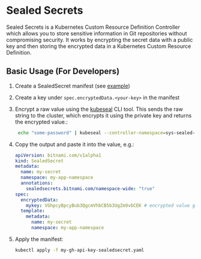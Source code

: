# Sealed Secrets

Sealed Secrets is a Kubernetes Custom Resource Definition Controller which allows you to store sensitive information in
Git repositories without compromising security.
It works by encrypting the secret data with a public key and then storing the encrypted data in a Kubernetes Custom
Resource Definition.

## Basic Usage (For Developers)

1. Create a SealedSecret manifest (see [example](example_sealedsecret_manifest.yaml))
2. Create a key under `spec.encryptedData.<your-key>` in the manifest
3. Encrypt a raw value using the [kubeseal](https://github.com/bitnami-labs/sealed-secrets#kubeseal) CLI tool. This
   sends the raw string to the cluster, which encrypts it using the private key and returns the encrypted value.:

    ```bash
     echo "some-password" | kubeseal --controller-namespace=sys-sealed-secrets --scope=namespace-wide -n my-app-namespace --raw
    ```
4. Copy the output and paste it into the value, e.g.:

    ```yaml
    apiVersion: bitnami.com/v1alpha1
    kind: SealedSecret
    metadata:
      name: my-secret
      namespace: my-app-namespace
      annotations:
        sealedsecrets.bitnami.com/namespace-wide: "true"
    spec:
      encryptedData:
        mykey: VGhpcyBpcyBub3QgcmVhbCB5b3UgZm9vbCEK # encrypted value goes here
      template:
        metadata:
          name: my-secret
          namespace: my-app-namespace
    ```
5. Apply the manifest:

    ```bash
    kubectl apply -f my-gh-api-key-sealedsecret.yaml
    ```
